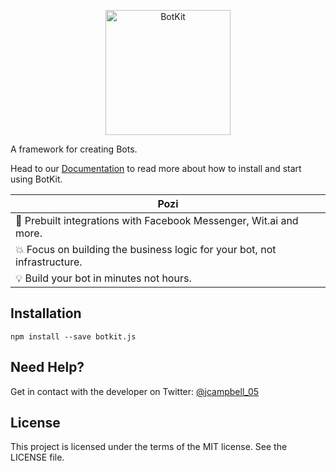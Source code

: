 <p align="center">
<img alt="BotKit" src="http://pozi-js.github.io/Pozi/Images/Logo.png" height="200" />
</p>

A framework for creating Bots.

Head to our [Documentation](https://github.com/jcampbell05/BotKit.js/wiki) to read more about how to install and start using BotKit.

| Pozi        |
| ------------- |
| :rocket: Prebuilt integrations with Facebook Messenger, Wit.ai and more. |
| :boom: Focus on building the business logic for your bot, not infrastructure. |
| :bulb: Build your bot in minutes not hours. |

## Installation

```
npm install --save botkit.js
```

## Need Help?

Get in contact with the developer on Twitter: [@jcampbell_05](https://twitter.com/jcampbell_05)

## License

This project is licensed under the terms of the MIT license. See the LICENSE file.
